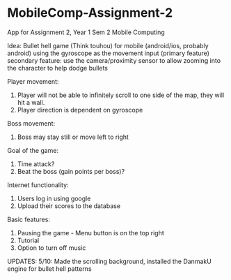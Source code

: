 # MobileComp-Assignment-2
App for Assignment 2, Year 1 Sem 2 Mobile Computing

Idea: Bullet hell game (Think touhou) for mobile (android/ios, probably android) using the gyroscope as the movement input (primary feature)
secondary feature: use the camera/proximity sensor to allow zooming into the character to help dodge bullets

Player movement:
1. Player will not be able to infinitely scroll to one side of the map, they will hit a wall.
2. Player direction is dependent on gyroscope

Boss movement:
1. Boss may stay still or move left to right

Goal of the game:
1. Time attack?
2. Beat the boss (gain points per boss)?

Internet functionality:
1. Users log in using google
2. Upload their scores to the database

Basic features:
1. Pausing the game - Menu button is on the top right
2. Tutorial
3. Option to turn off music

UPDATES:
5/10: Made the scrolling background, installed the DanmakU engine for bullet hell patterns
